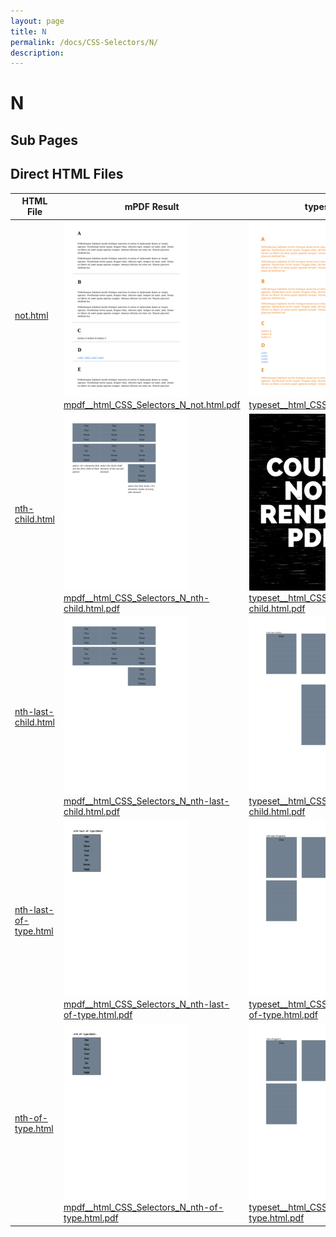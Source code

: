 ```yaml
---
layout: page
title: N
permalink: /docs/CSS-Selectors/N/
description: 
---
```


# N

## Sub Pages


## Direct HTML Files

| HTML File | mPDF Result | typeset.sh Result | PDFreactor Result |
|---------|---------|---------|---------|
| [not.html](/html/CSS%20Selectors/N/not.html) | ![](mpdf__html_CSS_Selectors_N_not.html.png) [mpdf__html_CSS_Selectors_N_not.html.pdf](mpdf__html_CSS_Selectors_N_not.html.pdf) | ![](typeset__html_CSS_Selectors_N_not.html.png) [typeset__html_CSS_Selectors_N_not.html.pdf](typeset__html_CSS_Selectors_N_not.html.pdf) | ![](pdfreactor__html_CSS_Selectors_N_not.html.png) [pdfreactor__html_CSS_Selectors_N_not.html.pdf](pdfreactor__html_CSS_Selectors_N_not.html.pdf) |
| [nth-child.html](/html/CSS%20Selectors/N/nth-child.html) | ![](mpdf__html_CSS_Selectors_N_nth-child.html.png) [mpdf__html_CSS_Selectors_N_nth-child.html.pdf](mpdf__html_CSS_Selectors_N_nth-child.html.pdf) | ![](typeset__html_CSS_Selectors_N_nth-child.html.png) [typeset__html_CSS_Selectors_N_nth-child.html.pdf](typeset__html_CSS_Selectors_N_nth-child.html.pdf) | ![](pdfreactor__html_CSS_Selectors_N_nth-child.html.png) [pdfreactor__html_CSS_Selectors_N_nth-child.html.pdf](pdfreactor__html_CSS_Selectors_N_nth-child.html.pdf) |
| [nth-last-child.html](/html/CSS%20Selectors/N/nth-last-child.html) | ![](mpdf__html_CSS_Selectors_N_nth-last-child.html.png) [mpdf__html_CSS_Selectors_N_nth-last-child.html.pdf](mpdf__html_CSS_Selectors_N_nth-last-child.html.pdf) | ![](typeset__html_CSS_Selectors_N_nth-last-child.html.png) [typeset__html_CSS_Selectors_N_nth-last-child.html.pdf](typeset__html_CSS_Selectors_N_nth-last-child.html.pdf) | ![](pdfreactor__html_CSS_Selectors_N_nth-last-child.html.png) [pdfreactor__html_CSS_Selectors_N_nth-last-child.html.pdf](pdfreactor__html_CSS_Selectors_N_nth-last-child.html.pdf) |
| [nth-last-of-type.html](/html/CSS%20Selectors/N/nth-last-of-type.html) | ![](mpdf__html_CSS_Selectors_N_nth-last-of-type.html.png) [mpdf__html_CSS_Selectors_N_nth-last-of-type.html.pdf](mpdf__html_CSS_Selectors_N_nth-last-of-type.html.pdf) | ![](typeset__html_CSS_Selectors_N_nth-last-of-type.html.png) [typeset__html_CSS_Selectors_N_nth-last-of-type.html.pdf](typeset__html_CSS_Selectors_N_nth-last-of-type.html.pdf) | ![](pdfreactor__html_CSS_Selectors_N_nth-last-of-type.html.png) [pdfreactor__html_CSS_Selectors_N_nth-last-of-type.html.pdf](pdfreactor__html_CSS_Selectors_N_nth-last-of-type.html.pdf) |
| [nth-of-type.html](/html/CSS%20Selectors/N/nth-of-type.html) | ![](mpdf__html_CSS_Selectors_N_nth-of-type.html.png) [mpdf__html_CSS_Selectors_N_nth-of-type.html.pdf](mpdf__html_CSS_Selectors_N_nth-of-type.html.pdf) | ![](typeset__html_CSS_Selectors_N_nth-of-type.html.png) [typeset__html_CSS_Selectors_N_nth-of-type.html.pdf](typeset__html_CSS_Selectors_N_nth-of-type.html.pdf) | ![](pdfreactor__html_CSS_Selectors_N_nth-of-type.html.png) [pdfreactor__html_CSS_Selectors_N_nth-of-type.html.pdf](pdfreactor__html_CSS_Selectors_N_nth-of-type.html.pdf) |
